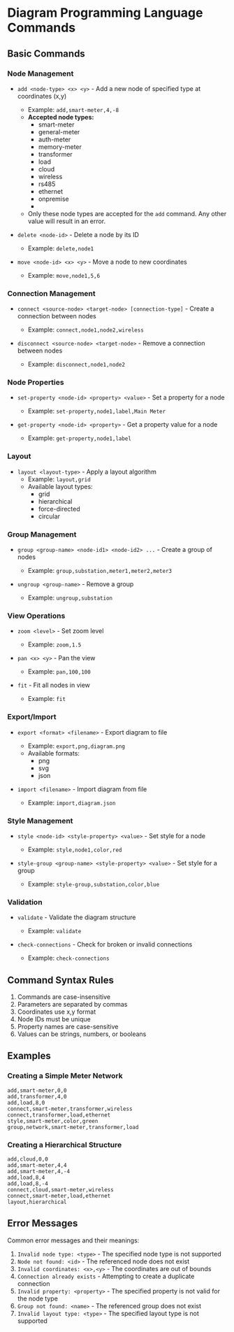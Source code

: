 # Diagram Programming Language Commands

## Basic Commands

### Node Management
- `add <node-type> <x> <y>` - Add a new node of specified type at coordinates (x,y)
  - Example: `add,smart-meter,4,-8`
  - **Accepted node types:**
    - smart-meter
    - general-meter
    - auth-meter
    - memory-meter
    - transformer
    - load
    - cloud
    - wireless
    - rs485
    - ethernet
    - onpremise
    -
  - Only these node types are accepted for the `add` command. Any other value will result in an error.

- `delete <node-id>` - Delete a node by its ID
  - Example: `delete,node1`

- `move <node-id> <x> <y>` - Move a node to new coordinates
  - Example: `move,node1,5,6`

### Connection Management
- `connect <source-node> <target-node> [connection-type]` - Create a connection between nodes
  - Example: `connect,node1,node2,wireless`

- `disconnect <source-node> <target-node>` - Remove a connection between nodes
  - Example: `disconnect,node1,node2`

### Node Properties
- `set-property <node-id> <property> <value>` - Set a property for a node
  - Example: `set-property,node1,label,Main Meter`

- `get-property <node-id> <property>` - Get a property value for a node
  - Example: `get-property,node1,label`

### Layout
- `layout <layout-type>` - Apply a layout algorithm
  - Example: `layout,grid`
  - Available layout types:
    - grid
    - hierarchical
    - force-directed
    - circular

### Group Management
- `group <group-name> <node-id1> <node-id2> ...` - Create a group of nodes
  - Example: `group,substation,meter1,meter2,meter3`

- `ungroup <group-name>` - Remove a group
  - Example: `ungroup,substation`

### View Operations
- `zoom <level>` - Set zoom level
  - Example: `zoom,1.5`

- `pan <x> <y>` - Pan the view
  - Example: `pan,100,100`

- `fit` - Fit all nodes in view
  - Example: `fit`

### Export/Import
- `export <format> <filename>` - Export diagram to file
  - Example: `export,png,diagram.png`
  - Available formats:
    - png
    - svg
    - json

- `import <filename>` - Import diagram from file
  - Example: `import,diagram.json`

### Style Management
- `style <node-id> <style-property> <value>` - Set style for a node
  - Example: `style,node1,color,red`

- `style-group <group-name> <style-property> <value>` - Set style for a group
  - Example: `style-group,substation,color,blue`

### Validation
- `validate` - Validate the diagram structure
  - Example: `validate`

- `check-connections` - Check for broken or invalid connections
  - Example: `check-connections`

## Command Syntax Rules

1. Commands are case-insensitive
2. Parameters are separated by commas
3. Coordinates use x,y format
4. Node IDs must be unique
5. Property names are case-sensitive
6. Values can be strings, numbers, or booleans

## Examples

### Creating a Simple Meter Network
```
add,smart-meter,0,0
add,transformer,4,0
add,load,8,0
connect,smart-meter,transformer,wireless
connect,transformer,load,ethernet
style,smart-meter,color,green
group,network,smart-meter,transformer,load
```

### Creating a Hierarchical Structure
```
add,cloud,0,0
add,smart-meter,4,4
add,smart-meter,4,-4
add,load,8,4
add,load,8,-4
connect,cloud,smart-meter,wireless
connect,smart-meter,load,ethernet
layout,hierarchical
```

## Error Messages

Common error messages and their meanings:

1. `Invalid node type: <type>` - The specified node type is not supported
2. `Node not found: <id>` - The referenced node does not exist
3. `Invalid coordinates: <x>,<y>` - The coordinates are out of bounds
4. `Connection already exists` - Attempting to create a duplicate connection
5. `Invalid property: <property>` - The specified property is not valid for the node type
6. `Group not found: <name>` - The referenced group does not exist
7. `Invalid layout type: <type>` - The specified layout type is not supported 